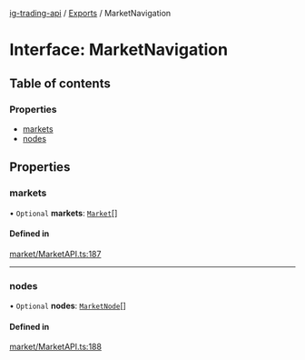 [ig-trading-api](../README.md) / [Exports](../modules.md) / MarketNavigation

# Interface: MarketNavigation

## Table of contents

### Properties

- [markets](MarketNavigation.md#markets)
- [nodes](MarketNavigation.md#nodes)

## Properties

### markets

• `Optional` **markets**: [`Market`](Market.md)[]

#### Defined in

[market/MarketAPI.ts:187](https://github.com/bennycode/ig-trading-api/blob/c7d6810/src/market/MarketAPI.ts#L187)

---

### nodes

• `Optional` **nodes**: [`MarketNode`](MarketNode.md)[]

#### Defined in

[market/MarketAPI.ts:188](https://github.com/bennycode/ig-trading-api/blob/c7d6810/src/market/MarketAPI.ts#L188)
